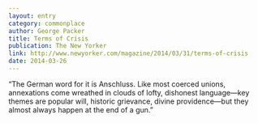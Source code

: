 ```yaml
---
layout: entry
category: commonplace
author: George Packer
title: Terms of Crisis
publication: The New Yorker
link: http://www.newyorker.com/magazine/2014/03/31/terms-of-crisis
date: 2014-03-26
---
```


“The German word for it is Anschluss. Like most coerced unions, annexations come wreathed in clouds of lofty, dishonest language—key themes are popular will, historic grievance, divine providence—but they almost always happen at the end of a gun.”